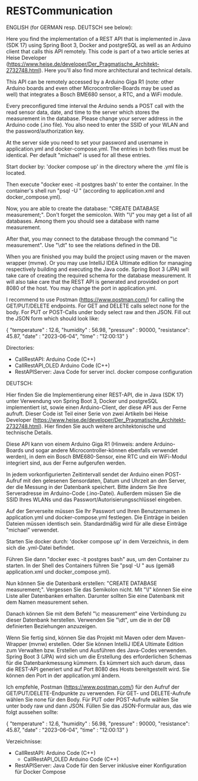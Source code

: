 # RESTCommunication

ENGLISH (for GERMAN resp. DEUTSCH see below): 

Here you find the implementation of a REST API that is implemented in Java (SDK 17) using Spring Boot 3, Docker and postgreSQL as well as an Arduino client that calls this API remotely.
This code is part of a two article series at Heise Developer (https://www.heise.de/developer/Der_Pragmatische_Architekt-2732748.html). Here you'll also find more architectural and technical details.

This API can be remotely accessed by a Arduino Giga R1 (note: other Arduino boards and even other Microcontroller-Boards may be used as well) that integrates a Bosch BME680 sensor, a RTC, and a WiFi module. 

Every preconfigured time interval the Arduino sends a POST call with the read sensor data, date, and time to the server which stores the measurement in the database. Please change your server address in the Arduino code (.ino file). 
You also need to enter the SSID of your WLAN and the password/authorization key.

At the server side you need to set your password and username in application.yml and docker-compose.yml. The entries in both files must be identical. Per default "michael" is used for all these entries.

Start docker by: 'docker compose up' in the directory where the .yml file is located.

Then execute "docker exec -it postgres bash' to enter the container. In the container's shell run "psql -U <username>" (according to application.xml and docker_compose.yml).
  
Now, you are able to create the database: "CREATE DATABASE measurement;". Don't forget the semicolon. With "\l" you may get a list of all databases. Among them you should see a database with name measurement.
  
After that, you may connect to the database through the command "\c measurement". Use "\dt" to see the relations defined in the DB.
  
When you are finished you may build the project using maven or the maven wrapper (mvnw). Or you may use IntelliJ IDEA Ultimate edition for managing respectively building and executing the Java code. Spring Boot 3 (JPA) will take care of creating the required schema for the database measurement. It will also take care that the REST API is generated and provided on port 8080 of the host. You may change the port in application.yml.
  
I recommend to use Postman (https://www.postman.com/) for calling the GET/PUT/DELETE endpoints. For GET and DELETE calls select none for the body. For PUT or POST-Calls under body select raw and then JSON. Fill out the JSON form which should look like:
  
  {
    "temperature" : 12.6,
    "humidity" : 56.98,
    "pressure" : 90000,
    "resistance": 45.87,
    "date" : "2023-06-04",
    "time" : "12:00:13"
  }
  
  
Directories:
  - CallRestAPI: Arduino Code (C++)
  - CallRestAPI_OLED Arduino Code (C++)
  - RestAPIServer: Java Code for server incl. docker compose configuration

 DEUTSCH:
  
Hier finden Sie die Implementierung einer REST-API, die in Java (SDK 17) unter Verwendung von Spring Boot 3, Docker und postgreSQL implementiert ist, sowie einen Arduino-Client, der diese API aus der Ferne aufruft. Dieser Code ist Teil einer Serie von zwei Artikeln bei Heise Developer (https://www.heise.de/developer/Der_Pragmatische_Architekt-2732748.html). Hier finden Sie auch weitere architektonische und technische Details.

Diese API kann von einem Arduino Giga R1 (Hinweis: andere Arduino-Boards und sogar andere Microcontroller-können ebenfalls verwendet werden), in dem ein Bosch BME680-Sensor, eine RTC und ein WiFi-Modul integriert sind, aus der Ferne aufgerufen werden.

In jedem vorkonfigurierten Zeitintervall sendet der Arduino einen POST-Aufruf mit den gelesenen Sensordaten, Datum und Uhrzeit an den Server, der die Messung in der Datenbank speichert. Bitte ändern Sie Ihre Serveradresse im Arduino-Code (.ino-Datei). Außerdem müssen Sie die SSID Ihres WLANs und das Passwort/Autorisierungsschlüssel eingeben.

Auf der Serverseite müssen Sie Ihr Passwort und Ihren Benutzernamen in application.yml und docker-compose.yml festlegen. Die Einträge in beiden Dateien müssen identisch sein. Standardmäßig wird für alle diese Einträge "michael" verwendet.

Starten Sie docker durch: 'docker compose up' in dem Verzeichnis, in dem sich die .yml-Datei befindet.

Führen Sie dann "docker exec -it postgres bash" aus, um den Container zu starten. In der Shell des Containers führen Sie "psql -U " aus (gemäß application.xml und docker_compose.yml).

Nun können Sie die Datenbank erstellen: "CREATE DATABASE measurement;". Vergessen Sie das Semikolon nicht. Mit "\l" können Sie eine Liste aller Datenbanken erhalten. Darunter sollten Sie eine Datenbank mit dem Namen measurement sehen.

Danach können Sie mit dem Befehl "\c measurement" eine Verbindung zu dieser Datenbank herstellen. Verwenden Sie "\dt", um die in der DB definierten Beziehungen anzuzeigen.

Wenn Sie fertig sind, können Sie das Projekt mit Maven oder dem Maven-Wrapper (mvnw) erstellen. Oder Sie können IntelliJ IDEA Ultimate Edition zum Verwalten bzw. Erstellen und Ausführen des Java-Codes verwenden. Spring Boot 3 (JPA) wird sich um die Erstellung des erforderlichen Schemas für die Datenbankmessung kümmern. Es kümmert sich auch darum, dass die REST-API generiert und auf Port 8080 des Hosts bereitgestellt wird. Sie können den Port in der application.yml ändern.

Ich empfehle, Postman (https://www.postman.com/) für den Aufruf der GET/PUT/DELETE-Endpunkte zu verwenden. Für GET- und DELETE-Aufrufe wählen Sie none für den Body. Für PUT oder POST-Aufrufe wählen Sie unter body raw und dann JSON. Füllen Sie das JSON-Formular aus, das wie folgt aussehen sollte:

{ "temperature" : 12.6, "humidity" : 56.98, "pressure" : 90000, "resistance": 45.87, "date" : "2023-06-04", "time" : "12:00:13" }

Verzeichnisse:
  - CallRestAPI: Arduino Code (C++)
    - CallRestAPI_OLED Arduino Code (C++)
  - RestAPIServer: Java Code für den Server  inklusive einer Konfiguration für Docker Compose

  
